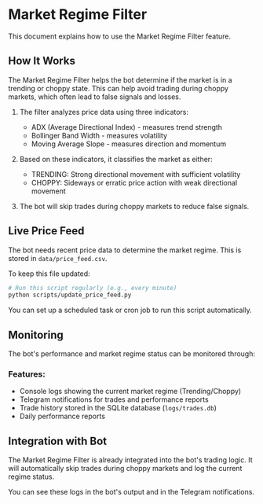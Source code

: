 # Market Regime Filter

This document explains how to use the Market Regime Filter feature.

## How It Works

The Market Regime Filter helps the bot determine if the market is in a trending or choppy state. This can help avoid trading during choppy markets, which often lead to false signals and losses.

1. The filter analyzes price data using three indicators:
   - ADX (Average Directional Index) - measures trend strength
   - Bollinger Band Width - measures volatility
   - Moving Average Slope - measures direction and momentum

2. Based on these indicators, it classifies the market as either:
   - TRENDING: Strong directional movement with sufficient volatility
   - CHOPPY: Sideways or erratic price action with weak directional movement

3. The bot will skip trades during choppy markets to reduce false signals.

## Live Price Feed

The bot needs recent price data to determine the market regime. This is stored in `data/price_feed.csv`.

To keep this file updated:

```bash
# Run this script regularly (e.g., every minute)
python scripts/update_price_feed.py
```

You can set up a scheduled task or cron job to run this script automatically.

## Monitoring

The bot's performance and market regime status can be monitored through:

### Features:

- Console logs showing the current market regime (Trending/Choppy)
- Telegram notifications for trades and performance reports
- Trade history stored in the SQLite database (`logs/trades.db`)
- Daily performance reports

## Integration with Bot

The Market Regime Filter is already integrated into the bot's trading logic. It will automatically skip trades during choppy markets and log the current regime status.

You can see these logs in the bot's output and in the Telegram notifications.
